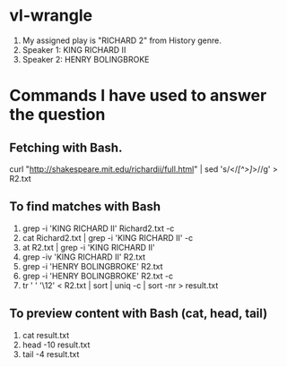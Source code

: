 # vl-wrangle

1. My assigned play is "RICHARD 2" from History genre.
2. Speaker 1: KING  RICHARD II
3. Speaker 2: HENRY BOLINGBROKE

# Commands I have used to answer the question 
## Fetching with Bash.
curl "http://shakespeare.mit.edu/richardii/full.html" | sed 's/<\/*[^>]*>//g' > R2.txt

## To find matches with Bash
1. grep -i 'KING RICHARD II' Richard2.txt -c
2. cat Richard2.txt | grep -i 'KING RICHARD II' -c
3. at R2.txt | grep -i 'KING RICHARD II'
4. grep -iv 'KING RICHARD II' R2.txt
5. grep -i 'HENRY BOLINGBROKE' R2.txt
6. grep -i 'HENRY BOLINGBROKE' R2.txt -c
7. tr ' ' '\12' < R2.txt | sort | uniq -c | sort -nr > result.txt

## To preview content with Bash (cat, head, tail)
1. cat result.txt
2. head -10 result.txt
3. tail -4 result.txt
